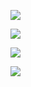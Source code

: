 <a href="https://codeclimate.com/github/PeshkovMaxim/project-lvl1-s98"><img src="https://codeclimate.com/github/PeshkovMaxim/project-lvl1-s98/badges/gpa.svg" /></a>

<a href="https://codeclimate.com/github/PeshkovMaxim/project-lvl1-s98/coverage"><img src="https://codeclimate.com/github/PeshkovMaxim/project-lvl1-s98/badges/coverage.svg" /></a>

<a href="https://codeclimate.com/github/PeshkovMaxim/project-lvl1-s98"><img src="https://codeclimate.com/github/PeshkovMaxim/project-lvl1-s98/badges/issue_count.svg" /></a>

<a href="https://travis-ci.org/PeshkovMaxim/project-lvl1-s98.svg?branch=master"><img src="https://travis-ci.org/PeshkovMaxim/project-lvl1-s98.svg?branch=master" /></a>
